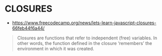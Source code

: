 # CLOSURES
* https://www.freecodecamp.org/news/lets-learn-javascript-closures-66feb44f6a44/
> Closures are functions that refer to independent (free) variables. In other words, the function defined in the closure ‘remembers’ the environment in which it was created.